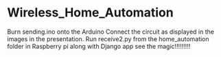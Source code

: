 # Wireless_Home_Automation
Burn sending.ino onto the Arduino
Connect the circuit as displayed in the images in the presentation.
Run receive2.py from the home_automation folder in Raspberry pi along with Django app
see the magic!!!!!!!!!
